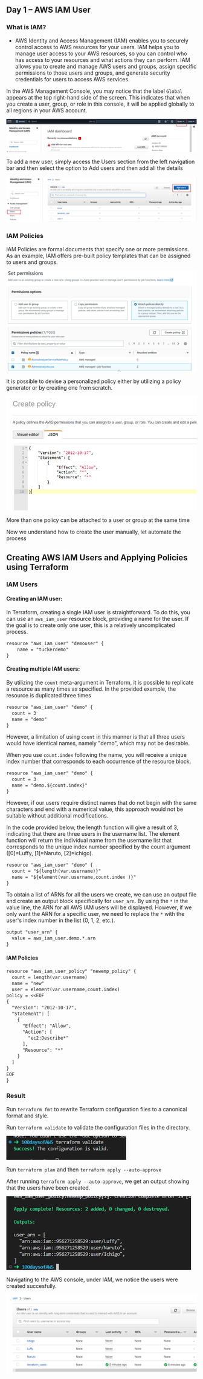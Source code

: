 ## Day 1 – AWS IAM User

### What is IAM?

- AWS Identity and Access Management (IAM) enables you to securely control access to AWS resources for your users. IAM helps you to manage user access to your AWS resources, so you can control who has access to your resources and what actions they can perform. IAM allows you to create and manage AWS users and groups, assign specific permissions to those users and groups, and generate security credentials for users to access AWS services.

In the AWS Management Console, you may notice that the label ``Global`` appears at the top right-hand side of the screen. This indicates that when you create a user, group, or role in this console, it will be applied globally to all regions in your AWS account.

![txt](./IAM/images/01.png)

To add a new user, simply access the Users section from the left navigation bar and then select the option to Add users and then add all the details

![txt](./IAM/images/02.png)

### IAM Policies

IAM Policies are formal documents that specify one or more permissions. As an example, IAM offers pre-built policy templates that can be assigned to users and groups.

![txt](./IAM/images/03.png)

It is possible to devise a personalized policy either by utilizing a policy generator or by creating one from scratch.

![txt](./IAM/images/04.png)

More than one policy can be attached to a user or group at the same time

Now we understand how to create the user manually, let automate the process

## Creating AWS IAM Users and Applying Policies using Terraform
### IAM Users
#### Creating an IAM user:
In Terraform, creating a single IAM user is straightforward. To do this, you can use an `aws_iam_user` resource block, providing a name for the user. If the goal is to create only one user, this is a relatively uncomplicated process.

```
resource "aws_iam_user" "demouser" {
    name = "tuckerdemo"
}
```

#### Creating multiple IAM users:
By utilizing the `count` meta-argument in Terraform, it is possible to replicate a resource as many times as specified. In the provided example, the resource is duplicated three times

```
resource "aws_iam_user" "demo" {
  count = 3
  name = "demo"
}
```
However, a limitation of using `count` in this manner is that all three users would have identical names, namely "demo", which may not be desirable.

When you use `count.index` following the name, you will receive a unique index number that corresponds to each occurrence of the resource block.
```
resource "aws_iam_user" "demo" {
  count = 3
  name = "demo.${count.index}"
}   
```
However, if our users require distinct names that do not begin with the same characters and end with a numerical value, this approach would not be suitable without additional modifications.

In the code provided below, the length function will give a result of 3, indicating that there are three users in the username list. The element function will return the individual name from the username list that corresponds to the unique index number specified by the count argument ([0]=Luffy, [1]=Naruto, [2]=ichigo).

```
resource "aws_iam_user" "demo" {
  count = "${length(var.username)}"
  name = "${element(var.username,count.index )}"
}
```

To obtain a list of ARNs for all the users we create, we can use an output file and create an output block specifically for `user_arn`. By using the `*` in the value line, the ARN for all AWS IAM users will be displayed. However, if we only want the ARN for a specific user, we need to replace the `*` with the user's index number in the list (0, 1, 2, etc.).

```
output "user_arn" {
  value = aws_iam_user.demo.*.arn
}  
```

#### IAM Policies

```
resource "aws_iam_user_policy" "newemp_policy" {
  count = length(var.username)
  name = "new"
  user = element(var.username,count.index)
policy = <<EOF
{
  "Version": "2012-10-17",
  "Statement": [
    {
      "Effect": "Allow",
      "Action": [
        "ec2:Describe*"
      ],
      "Resource": "*"
    }
  ]
}
EOF
}
```

### Result
Run `terraform fmt` to rewrite Terraform configuration files to a canonical format and style.

Run `terraform validate` to validate the configuration files in the directory.

![txt](./IAM/images/05.png)

Run `terraform plan` and then `terraform apply --auto-approve`

After running `terraform apply --auto-approve`, we get an output showing that the users have been created.

![txt](./IAM/images/06.png)

Navigating to the AWS console, under IAM, we notice the users were created succesfully.

![txt](./IAM/images/07.png)

